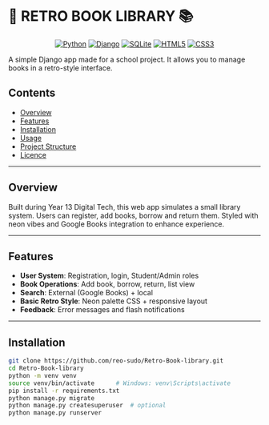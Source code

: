 # 🌌 RETRO BOOK LIBRARY 📚

<div align="center">


[![Python](https://img.shields.io/badge/Python-3.8+-FF6B6B?style=for-the-badge&logo=python&logoColor=white)]()
[![Django](https://img.shields.io/badge/Django-4.0+-4ECDC4?style=for-the-badge&logo=django&logoColor=white)]()
[![SQLite](https://img.shields.io/badge/SQLite-Database-45B7D1?style=for-the-badge&logo=sqlite&logoColor=white)]()
[![HTML5](https://img.shields.io/badge/HTML5-E34F26?style=for-the-badge&logo=html5&logoColor=white)]()
[![CSS3](https://img.shields.io/badge/CSS3-1572B6?style=for-the-badge&logo=css3&logoColor=white)]()
</div>

A simple Django app made for a school project. It allows you to manage books in a retro-style interface.


## Contents

- [Overview](#overview)  
- [Features](#features)  
- [Installation](#installation)  
- [Usage](#usage)  
- [Project Structure](#project-structure)  
- [Licence](#licence)

---

## Overview

Built during Year 13 Digital Tech, this web app simulates a small library system. Users can register, add books, borrow and return them. Styled with neon vibes and Google Books integration to enhance experience.

---

## Features

- **User System**: Registration, login, Student/Admin roles  
- **Book Operations**: Add book, borrow, return, list view  
- **Search**: External (Google Books) + local  
- **Basic Retro Style**: Neon palette CSS + responsive layout  
- **Feedback**: Error messages and flash notifications

---

## Installation

```bash
git clone https://github.com/reo-sudo/Retro-Book-library.git
cd Retro-Book-library
python -m venv venv
source venv/bin/activate      # Windows: venv\Scripts\activate
pip install -r requirements.txt
python manage.py migrate
python manage.py createsuperuser  # optional
python manage.py runserver
